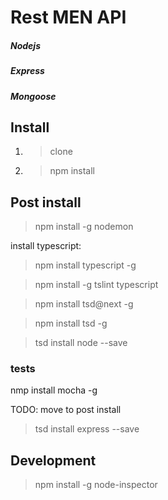 # Rest MEN API
##### Nodejs
##### Express
##### Mongoose

## Install

1. > clone
2. > npm install

## Post install

>npm install -g nodemon

install typescript:

>npm install typescript -g

>npm install -g tslint typescript

>npm install tsd@next -g

>npm install tsd -g

>tsd install node --save

### tests
nmp install mocha -g

TODO: move to post install
>tsd install express --save

## Development
>npm install -g node-inspector